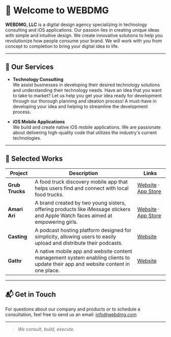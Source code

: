 # 👋 Welcome to WEBDMG

**WEBDMG, LLC** is a digital design agency specializing in technology consulting and iOS applications. Our passion lies in creating unique ideas with simple and intuitive design. We create innovative solutions to help you revolutionize how people consume your brand. We will work with you from concept to completion to bring your digital idea to life.

---

## 💼 Our Services

- **Technology Consulting**  
  We assist businesses in developing their desired technology solutions and understanding their technology needs. Have an idea that you want to take to market? Let us help you get your idea ready for development through our thorough planning and ideation process! A must-have in developing your idea and helping to streamline the development process.

- **iOS Mobile Applications**  
  We build and create native iOS mobile applications. We are passionate about delivering high-quality code that utilizes the industry's current technologies.

---

## 🚀 Selected Works

| Project | Description | Links |
|--------|-------------|-------|
| **Grub Trucks** | A food truck discovery mobile app that helps users find and connect with local food trucks. | [Website](https://grubtrucks.info) · [App Store](https://apps.apple.com/us/app/grub-trucks/id1116325681) |
| **Amari Ari** | A brand created by two young sisters, offering products like iMessage stickers and Apple Watch faces aimed at empowering girls. | [Website](https://amariari.com) · [App Store](https://apps.apple.com/us/app/amariari-stickers/id1234567890) |
| **Casting** | A podcast hosting platform designed for simplicity, allowing users to easily upload and distribute their podcasts. | [Website](https://casting.gathr.me) |
| **Gathr** | A native mobile app and website content management system enabling clients to update their app and website content in one place. | [Website](https://gathr.com) |

---

## 📬 Get in Touch

For questions about our company and products or to schedule a consultation, feel free to send us an email: [info@webdmg.com](mailto:info@webdmg.com)

---

> *We consult, build, execute.*

